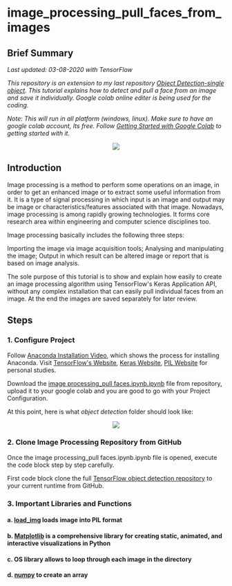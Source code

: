 # image_processing_pull_faces_from_images

## Brief Summary
*Last updated: 03-08-2020 with TensorFlow*

*This repository is an extension to my last repository [Object Detection-single object](https://github.com/ArupDutta/Object-Detection_single-object). This tutorial explains how to detect and pull a face from an image and save it individually. Google colab online editer is being used for the coding.*

*Note: This will run in all platform (windows, linux). Make sure to have an google colab account, Its free. Follow [Getting Started with Google Colab](https://www.youtube.com/watch?v=i-HnvsehuSw) to getting started with it.*

<p align="center">
  <img src="Pics/OD_1.jpg">
</p>

## Introduction
Image processing is a method to perform some operations on an image, in order to get an enhanced image or to extract some useful information from it. It is a type of signal processing in which input is an image and output may be image or characteristics/features associated with that image. Nowadays, image processing is among rapidly growing technologies. It forms core research area within engineering and computer science disciplines too.

Image processing basically includes the following three steps:

Importing the image via image acquisition tools;
Analysing and manipulating the image;
Output in which result can be altered image or report that is based on image analysis.

The sole purpose of this tutorial is to show and explain how easily to create an image processing algorithm using TensorFlow's Keras Application API, without any complex installation that can easily pull individual faces from an image. At the end the images are saved separately for later review.

## Steps
### 1. Configure Project
Follow [Anaconda Installation Video](https://www.anaconda.com/distribution/#download-section), which shows the process for installing Anaconda. Visit [TensorFlow's Website](https://www.tensorflow.org/api_docs/python/tf/keras), [Keras Website](https://keras.io/api/applications/), [PIL Website](https://pillow.readthedocs.io/en/stable/reference/Image.html) for personal studies.

Download the [image processing_pull faces.ipynb.ipynb](https://github.com/ArupDutta/Object-Detection_single-object/blob/master/object_detection_pretrained_cnn.ipynb) file from repository, upload it to your google colab and you are good to go with your Project Configuration.

At this point, here is what *object detection* folder should look like:

<p align="center">
  <img src="Pics/object_detection_dir_1.JPG">
</p>

### 2. Clone Image Processing Repository from GitHub
Once the image processing_pull faces.ipynb.ipynb file is opened, execute the code block step by step carefully.

First code block clone the full [TensorFlow object detection repository](https://github.com/ArupDutta/image_processing_pull_faces_from_images) to your current runtime from GitHub.


### 3. Important Libraries and Functions
   #### a. [load_img](https://www.tensorflow.org/api_docs/python/tf/keras/preprocessing/image/load_img) loads image into PIL format
   #### b. [Matplotlib](https://matplotlib.org/) is a comprehensive library for creating static, animated, and interactive visualizations in Python
   #### c. OS library allows to loop through each image in the directory
   #### d. [numpy](https://numpy.org/doc/stable/user/basics.creation.html) to create an array
